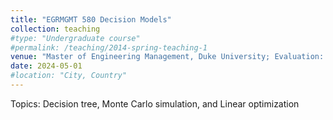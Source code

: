 ```yaml
---
title: "EGRMGMT 580 Decision Models"
collection: teaching
#type: "Undergraduate course"
#permalink: /teaching/2014-spring-teaching-1
venue: "Master of Engineering Management, Duke University; Evaluation: 4.67/5"
date: 2024-05-01
#location: "City, Country"
---
```


Topics: Decision tree, Monte Carlo simulation, and Linear optimization

